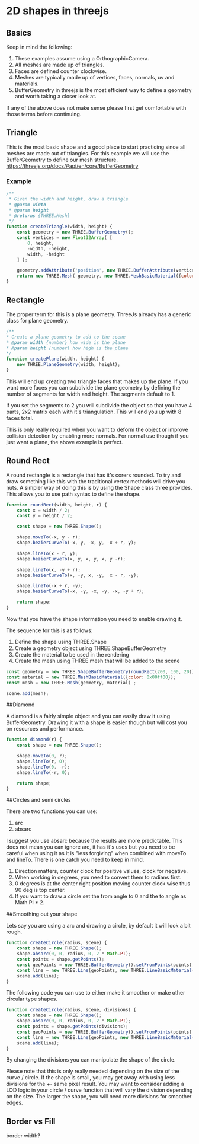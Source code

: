 # 2D shapes in threejs

## Basics

Keep in mind the following:

1. These examples assume using a OrthographicCamera.
1. All meshes are made up of triangles.
1. Faces are defined counter clockwise.
1. Meshes are typically made up of vertices, faces, normals, uv and materials.
1. BufferGeometry in threejs is the most efficient way to define a geometry and worth taking a closer look at.

If any of the above does not make sense please first get comfortable with those terms before continuing.

## Triangle

This is the most basic shape and a good place to start practicing since all meshes are made out of triangles.
For this example we will use the BufferGeometry to define our mesh structure.
https://threejs.org/docs/#api/en/core/BufferGeometry

### Example

```js
/**
 * Given the width and height, draw a triangle
 * @param width
 * @param height
 * @returns {THREE.Mesh}
 */
function createTriangle(width, height) {
    const geometry = new THREE.BufferGeometry();
    const vertices = new Float32Array( [
        0, height,
        -width, -height,
        width, -height
    ] );

    geometry.addAttribute('position', new THREE.BufferAttribute(vertices, 2));
    return new THREE.Mesh( geometry, new THREE.MeshBasicMaterial({color: 0xff0000}));
}
```


## Rectangle

The proper term for this is a plane geometry.
ThreeJs already has a generic class for plane geometry.

```js
/**
* Create a plane geometry to add to the scene
* @param width {number} how wide is the plane
* @param height {number} how high is the plane
*/
function createPlane(width, height) {
    new THREE.PlaneGeometry(width, height);
}
```

This will end up creating two triangle faces that makes up the plane.
If you want more faces you can subdivide the plane geometry by defining the number of segments for width and height.
The segments default to 1.

If you set the segments to 2 you will subdivide the object so that you have 4 parts, 2x2 matrix each with it's triangulation.
This will end you up with 8 faces total.

This is only really required when you want to deform the object or improve collision detection by enabling more normals.
For normal use though if you just want a plane, the above example is perfect. 

## Round Rect

A round rectangle is a rectangle that has it's corers rounded.
To try and draw something like this with the traditional vertex methods will drive you nuts.
A simpler way of doing this is by using the Shape class three provides.
This allows you to use path syntax to define the shape.

```js
function roundRect(width, height, r) {
    const x = width / 2;
    const y = height / 2;

    const shape = new THREE.Shape();

    shape.moveTo(-x, y - r);
    shape.bezierCurveTo(-x, y, -x, y, -x + r, y);

    shape.lineTo(x - r, y);
    shape.bezierCurveTo(x, y, x, y, x, y -r);

    shape.lineTo(x, -y + r);
    shape.bezierCurveTo(x, -y, x, -y,  x - r, -y);

    shape.lineTo(-x + r, -y);
    shape.bezierCurveTo(-x, -y, -x, -y, -x, -y + r);

    return shape;
}
```

Now that you have the shape information you need to enable drawing it.

The sequence for this is as follows:

1. Define the shape using THREE.Shape
1. Create a geometry object using THREE.ShapeBufferGeometry
1. Create the material to be used in the rendering
1. Create the mesh using THREE.mesh that will be added to the scene

```js
const geometry = new THREE.ShapeBufferGeometry(roundRect(200, 100, 20));
const material = new THREE.MeshBasicMaterial({color: 0x00ff00});
const mesh = new THREE.Mesh(geometry, material) ;

scene.add(mesh);
```

##Diamond

A diamond is a fairly simple object and you can easily draw it using BufferGeometry.
Drawing it with a shape is easier though but will cost you on resources and performance.

```js
function diamond(r) {
    const shape = new THREE.Shape();

    shape.moveTo(0, r);
    shape.lineTo(r, 0);
    shape.lineTo(0, -r);
    shape.lineTo(-r, 0);

    return shape;
}
```

##Circles and semi circles

There are two functions you can use:

1. arc
1. absarc

I suggest you use absarc because the results are more predictable.
This does not mean you can ignore arc, it has it's uses but you need to be careful when using it as it is "less forgiving" when combined with moveTo and lineTo.
There is one catch you need to keep in mind.

1. Direction matters, counter clock for positive values, clock for negative.
1. When working in degrees, you need to convert them to radians first.
1. 0 degrees is at the center right position moving counter clock wise thus 90 deg is top center.
1. If you want to draw a circle set the from angle to 0 and the to angle as Math.PI * 2.

##Smoothing out your shape

Lets say you are using a arc and drawing a circle, by default it will look a bit rough.

```js
function createCircle(radius, scene) {
    const shape = new THREE.Shape();
    shape.absarc(0, 0, radius, 0, 2 * Math.PI);
    const points = shape.getPoints();
    const geoPoints = new THREE.BufferGeometry().setFromPoints(points);
    const line = new THREE.Line(geoPoints, new THREE.LineBasicMaterial({color: 0xff0000}));
    scene.add(line);
}
```

The following code you can use to either make it smoother or make other circular type shapes.

```js
function createCircle(radius, scene, divisions) {
    const shape = new THREE.Shape();
    shape.absarc(0, 0, radius, 0, 2 * Math.PI);
    const points = shape.getPoints(divisions);
    const geoPoints = new THREE.BufferGeometry().setFromPoints(points);
    const line = new THREE.Line(geoPoints, new THREE.LineBasicMaterial({color: 0xff0000}));
    scene.add(line);
}
```

By changing the divisions you can manipulate the shape of the circle.

Please note that this is only really needed depending on the size of the curve / circle.
If the shape is small, you may get away with using less divisions for the +- same pixel result.
You may want to consider adding a LOD logic in your circle / curve function that will vary the division depending on the size.
The larger the shape, you will need more divisions for smoother edges.

## Border vs Fill

border width?